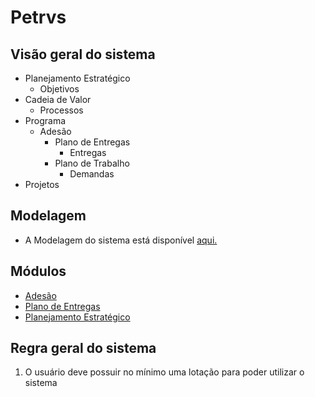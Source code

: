 # Petrvs

## Visão geral do sistema

- Planejamento Estratégico
  - Objetivos
- Cadeia de Valor
  - Processos
- Programa
  - Adesão
    - Plano de Entregas
      - Entregas
    - Plano de Trabalho
      - Demandas
- Projetos

## Modelagem

- A Modelagem do sistema está disponível [aqui.](Modelagem.md)  

## Módulos

* [Adesão](adesao.md)
* [Plano de Entregas](plano_de_entregas.md)
* [Planejamento Estratégico](Planejamento_institucional.md)

## Regra geral do sistema

1) O usuário deve possuir no mínimo uma lotação para poder utilizar o sistema
